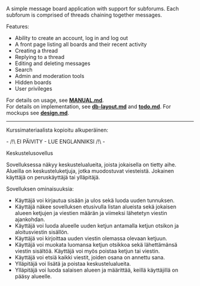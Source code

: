 A simple message board application with support for subforums. Each subforum is comprised of threads chaining together messages.

Features:
* Ability to create an account, log in and log out
* A front page listing all boards and their recent activity
* Creating a thread
* Replying to a thread
* Editing and deleting messages
* Search
* Admin and moderation tools
* Hidden boards
* User privileges

For details on usage, see **[MANUAL.md](MANUAL.md)**.  
For details on implementation, see **[db-layout.md](db-layout.md)** and **[todo.md](todo.md)**.
For mockups see **[design.md](design.md)**.

---

Kurssimateriaalista kopioitu alkuperäinen:

\- /!\ EI PÄIVITY - LUE ENGLANNIKSI /!\ -

Keskustelusovellus

Sovelluksessa näkyy keskustelualueita, joista jokaisella on tietty aihe. Alueilla on keskusteluketjuja, jotka muodostuvat viesteistä. Jokainen käyttäjä on peruskäyttäjä tai ylläpitäjä.

Sovelluksen ominaisuuksia:

*    Käyttäjä voi kirjautua sisään ja ulos sekä luoda uuden tunnuksen.
*    Käyttäjä näkee sovelluksen etusivulla listan alueista sekä jokaisen alueen ketjujen ja viestien määrän ja viimeksi lähetetyn viestin ajankohdan.
*    Käyttäjä voi luoda alueelle uuden ketjun antamalla ketjun otsikon ja aloitusviestin sisällön.
*    Käyttäjä voi kirjoittaa uuden viestin olemassa olevaan ketjuun.
*    Käyttäjä voi muokata luomansa ketjun otsikkoa sekä lähettämänsä viestin sisältöä. Käyttäjä voi myös poistaa ketjun tai viestin.
*    Käyttäjä voi etsiä kaikki viestit, joiden osana on annettu sana.
*    Ylläpitäjä voi lisätä ja poistaa keskustelualueita.
*    Ylläpitäjä voi luoda salaisen alueen ja määrittää, keillä käyttäjillä on pääsy alueelle.
